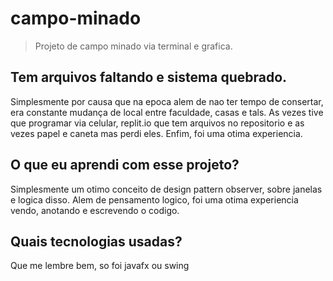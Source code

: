 # campo-minado
> Projeto de campo minado via terminal e grafica.

## Tem arquivos faltando e sistema quebrado.

Simplesmente por causa que na epoca alem de nao ter tempo de consertar, era constante mudança de local entre faculdade, casas e tals. As vezes tive que programar via celular, replit.io que tem arquivos no repositorio e as vezes papel e caneta mas perdi eles. Enfim, foi uma otima experiencia.

## O que eu aprendi com esse projeto?

Simplesmente um otimo conceito de design pattern observer, sobre janelas e logica disso. Alem de pensamento logico, foi uma otima experiencia vendo, anotando e escrevendo o codigo.

## Quais tecnologias usadas?

Que me lembre bem, so foi javafx ou swing
